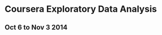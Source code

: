 Coursera Exploratory Data Analysis
==================================

Oct 6 to Nov 3 2014
-------------------

